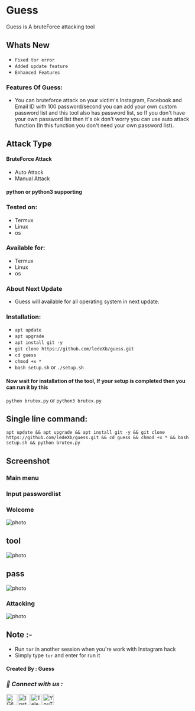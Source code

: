 # Guess
Guess is A bruteForce attacking tool


## Whats New
+ ```Fixed tor error```
+ ```Added update feature```
+ ```Enhanced Features```

### Features Of Guess:
+ You can bruteforce attack on your victim's Instagram, Facebook and Email ID with 100 password/second you can add your own custom password list and this tool also has password list, so If you don't have your own password list then it's ok don't worry you can use auto attack function (In this function you don't need your own password list).

## Attack Type
#### BruteForce Attack

+ Auto Attack
+ Manual Attack

#### python or python3 supporting

### Tested on:
+ Termux
+ Linux
+ os
### Available for:
+ Termux
+ Linux
+ os
### About Next Update
+ Guess will available for all operating system in next update.

### Installation:
+ ```apt update```
+ ```apt upgrade```
+ ```apt install git -y```
+ ```git clone https://github.com/ledeXb/guess.git```
+ ```cd guess```
+ ```chmod +x *```
+ ```bash setup.sh``` or ```./setup.sh```

#### Now wait for installation of the tool, If your setup is completed then you can run it by this
``` python brutex.py ``` or ``` python3 brutex.py ```
## Single line command:
```
apt update && apt upgrade && apt install git -y && git clone https://github.com/ledeXb/guess.git && cd guess && chmod +x * && bash setup.sh && python brutex.py
```

## Screenshot
### Main menu

### Input passwordlist

### Wolcome
![photo](https://raw.githubusercontent.com/MrHacker-X/BruteX/main/.img/wle.jpg)
## tool
![photo](https://raw.githubusercontent.com/MrHacker-X/BruteX/main/.img/tool.jpg)
## pass
![photo](https://raw.githubusercontent.com/MrHacker-X/BruteX/main/.img/pass.jpg)
### Attacking
![photo](https://raw.githubusercontent.com/MrHacker-X/BruteX/main/.img/attacking.jpg)

## Note :-
+ Run ```tor``` in another session when you're work with Instagram hack
+ Simply type ``` tor ``` and enter for run it

#### Created By : Guess

<h3><b><i>📡 Connect with us :</i></b></h3>
<a href="https://github.com/ledeXb/"><img align="left" title="Github" alt="Github" width="30px" src="https://raw.githubusercontent.com/MrHacker-X/MrHacker-X/main/assets/github.png" /></a>
<a href="https://instagram.com/ghbartwlyd/"><img align="left" title="Instagram" alt="Instagram" width="30px" src="https://github.com/MrHacker-X/MrHacker-X/blob/main/assets/instagram.png" /></a>
<a href="https://t.me/Linuxxb"><img align="left" title="Telegram" alt="Telegram" width="30px" src="https://github.com/MrHacker-X/MrHacker-X/blob/main/assets/telegram.png" /></a>
<a href="https://youtube.com/@LinuxXB//"><img align="left" title="YouTube" alt="YouTube" width="30px" src="https://github.com/MrHacker-X/MrHacker-X/blob/main/assets/youtube.png" /></a>
